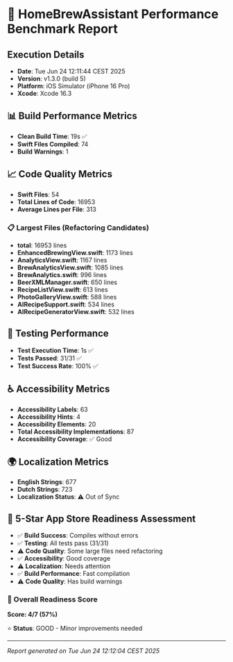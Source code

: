 # 🚀 HomeBrewAssistant Performance Benchmark Report

## Execution Details
- **Date**: Tue Jun 24 12:11:44 CEST 2025
- **Version**: v1.3.0 (build 5)
- **Platform**: iOS Simulator (iPhone 16 Pro)
- **Xcode**: Xcode 16.3

## 📊 Build Performance Metrics

- **Clean Build Time**: 19s ✅
- **Swift Files Compiled**: 74
- **Build Warnings**: 1

## 📈 Code Quality Metrics

- **Swift Files**: 54
- **Total Lines of Code**: 16953
- **Average Lines per File**: 313

### 📋 Largest Files (Refactoring Candidates)

- **total**: 16953 lines
- **EnhancedBrewingView.swift**: 1173 lines
- **AnalyticsView.swift**: 1167 lines
- **BrewAnalyticsView.swift**: 1085 lines
- **BrewAnalytics.swift**: 996 lines
- **BeerXMLManager.swift**: 650 lines
- **RecipeListView.swift**: 613 lines
- **PhotoGalleryView.swift**: 588 lines
- **AIRecipeSupport.swift**: 534 lines
- **AIRecipeGeneratorView.swift**: 532 lines

## 🧪 Testing Performance

- **Test Execution Time**: 1s ✅
- **Tests Passed**: 31/31 ✅
- **Test Success Rate**: 100% ✅

## ♿ Accessibility Metrics

- **Accessibility Labels**: 63
- **Accessibility Hints**: 4
- **Accessibility Elements**: 20
- **Total Accessibility Implementations**: 87
- **Accessibility Coverage**: ✅ Good

## 🌍 Localization Metrics

- **English Strings**: 677
- **Dutch Strings**: 723
- **Localization Status**: ⚠️ Out of Sync

## 🌟 5-Star App Store Readiness Assessment

- ✅ **Build Success**: Compiles without errors
- ✅ **Testing**: All tests pass (31/31)
- ⚠️ **Code Quality**: Some large files need refactoring
- ✅ **Accessibility**: Good coverage
- ⚠️ **Localization**: Needs attention
- ✅ **Build Performance**: Fast compilation
- ⚠️ **Code Quality**: Has build warnings

### 🎯 Overall Readiness Score
**Score: 4/7 (57%)**

⭐ **Status**: GOOD - Minor improvements needed

---
*Report generated on Tue Jun 24 12:12:04 CEST 2025*
